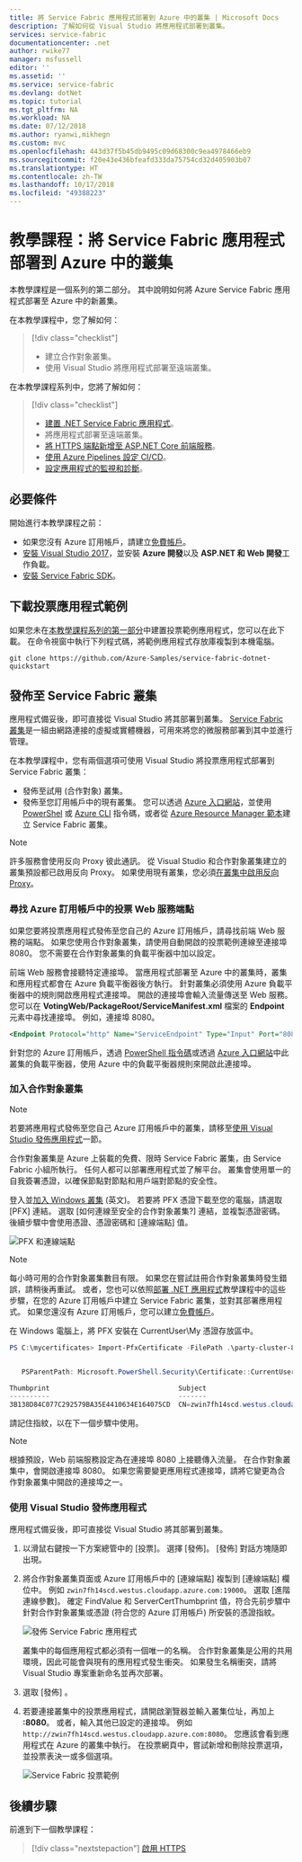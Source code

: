 ```yaml
---
title: 將 Service Fabric 應用程式部署到 Azure 中的叢集 | Microsoft Docs
description: 了解如何從 Visual Studio 將應用程式部署到叢集。
services: service-fabric
documentationcenter: .net
author: rwike77
manager: msfussell
editor: ''
ms.assetid: ''
ms.service: service-fabric
ms.devlang: dotNet
ms.topic: tutorial
ms.tgt_pltfrm: NA
ms.workload: NA
ms.date: 07/12/2018
ms.author: ryanwi,mikhegn
ms.custom: mvc
ms.openlocfilehash: 443d37f5b45db9495c09d68300c9ea4978466eb9
ms.sourcegitcommit: f20e43e436bfeafd333da75754cd32d405903b07
ms.translationtype: HT
ms.contentlocale: zh-TW
ms.lasthandoff: 10/17/2018
ms.locfileid: "49388223"
---
```

# <a name="tutorial-deploy-a-service-fabric-application-to-a-cluster-in-azure"></a>教學課程：將 Service Fabric 應用程式部署到 Azure 中的叢集

本教學課程是一個系列的第二部分。 其中說明如何將 Azure Service Fabric 應用程式部署至 Azure 中的新叢集。

在本教學課程中，您了解如何：
> [!div class="checklist"]
> * 建立合作對象叢集。
> * 使用 Visual Studio 將應用程式部署至遠端叢集。

在本教學課程系列中，您將了解如何：
> [!div class="checklist"]
> * [建置 .NET Service Fabric 應用程式](service-fabric-tutorial-create-dotnet-app.md)。
> * 將應用程式部署至遠端叢集。
> * [將 HTTPS 端點新增至 ASP.NET Core 前端服務](service-fabric-tutorial-dotnet-app-enable-https-endpoint.md)。
> * [使用 Azure Pipelines 設定 CI/CD](service-fabric-tutorial-deploy-app-with-cicd-vsts.md)。
> * [設定應用程式的監視和診斷](service-fabric-tutorial-monitoring-aspnet.md)。

## <a name="prerequisites"></a>必要條件

開始進行本教學課程之前：

* 如果您沒有 Azure 訂用帳戶，請建立[免費帳戶](https://azure.microsoft.com/free/?WT.mc_id=A261C142F)。
* [安裝 Visual Studio 2017](https://www.visualstudio.com/)，並安裝 **Azure 開發**以及 **ASP.NET 和 Web 開發**工作負載。
* [安裝 Service Fabric SDK](service-fabric-get-started.md)。

## <a name="download-the-voting-sample-application"></a>下載投票應用程式範例

如果您未在[本教學課程系列的第一部分](service-fabric-tutorial-create-dotnet-app.md)中建置投票範例應用程式，您可以在此下載。 在命令視窗中執行下列程式碼，將範例應用程式存放庫複製到本機電腦。

```git
git clone https://github.com/Azure-Samples/service-fabric-dotnet-quickstart 
```

## <a name="publish-to-a-service-fabric-cluster"></a>發佈至 Service Fabric 叢集

應用程式備妥後，即可直接從 Visual Studio 將其部署到叢集。 [Service Fabric 叢集](https://docs.microsoft.com/azure/service-fabric/service-fabric-deploy-anywhere)是一組由網路連接的虛擬或實體機器，可用來將您的微服務部署到其中並進行管理。

在本教學課程中，您有兩個選項可使用 Visual Studio 將投票應用程式部署到 Service Fabric 叢集：

* 發佈至試用 (合作對象) 叢集。 
* 發佈至您訂用帳戶中的現有叢集。 您可以透過 [Azure 入口網站](https://portal.azure.com)，並使用 [PowerShel](./scripts/service-fabric-powershell-create-secure-cluster-cert.md) 或 [Azure CLI](./scripts/cli-create-cluster.md) 指令碼，或者從 [Azure Resource Manager 範本](service-fabric-tutorial-create-vnet-and-windows-cluster.md)建立 Service Fabric 叢集。

> [!NOTE]
> 許多服務會使用反向 Proxy 彼此通訊。 從 Visual Studio 和合作對象叢集建立的叢集預設都已啟用反向 Proxy。 如果使用現有叢集，您必須[在叢集中啟用反向 Proxy](service-fabric-reverseproxy-setup.md)。


### <a name="find-the-voting-web-service-endpoint-for-your-azure-subscription"></a>尋找 Azure 訂用帳戶中的投票 Web 服務端點

如果您要將投票應用程式發佈至您自己的 Azure 訂用帳戶，請尋找前端 Web 服務的端點。 如果您使用合作對象叢集，請使用自動開啟的投票範例連線至連接埠 8080。 您不需要在合作對象叢集的負載平衡器中加以設定。

前端 Web 服務會接聽特定連接埠。 當應用程式部署至 Azure 中的叢集時，叢集和應用程式都會在 Azure 負載平衡器後方執行。 針對叢集必須使用 Azure 負載平衡器中的規則開啟應用程式連接埠。 開啟的連接埠會輸入流量傳送至 Web 服務。 您可以在 **VotingWeb/PackageRoot/ServiceManifest.xml** 檔案的 **Endpoint** 元素中尋找連接埠。 例如，連接埠 8080。

```xml
<Endpoint Protocol="http" Name="ServiceEndpoint" Type="Input" Port="8080" />
```

針對您的 Azure 訂用帳戶，透過 [PowerShell 指令碼](./scripts/service-fabric-powershell-open-port-in-load-balancer.md)或透過 [Azure 入口網站](https://portal.azure.com)中此叢集的負載平衡器，使用 Azure 中的負載平衡器規則來開啟此連接埠。

### <a name="join-a-party-cluster"></a>加入合作對象叢集

> [!NOTE]
>  若要將應用程式發佈至您自己 Azure 訂用帳戶中的叢集，請移至[使用 Visual Studio 發佈應用程式](#publish-the-application-by-using-visual-studio)一節。 

合作對象叢集是 Azure 上裝載的免費、限時 Service Fabric 叢集，由 Service Fabric 小組所執行。 任何人都可以部署應用程式並了解平台。 叢集會使用單一的自我簽署憑證，以確保節點對節點和用戶端對節點的安全性。

登入並[加入 Windows 叢集](http://aka.ms/tryservicefabric) \(英文\)。 若要將 PFX 憑證下載至您的電腦，請選取 [PFX] 連結。 選取 [如何連線至安全的合作對象叢集?] 連結，並複製憑證密碼。 後續步驟中會使用憑證、憑證密碼和 [連線端點] 值。

![PFX 和連線端點](./media/service-fabric-quickstart-dotnet/party-cluster-cert.png)

> [!Note]
> 每小時可用的合作對象叢集數目有限。 如果您在嘗試註冊合作對象叢集時發生錯誤，請稍後再重試。 或者，您也可以依照[部署 .NET 應用程式](https://docs.microsoft.com/azure/service-fabric/service-fabric-tutorial-deploy-app-to-party-cluster#deploy-the-sample-application)教學課程中的這些步驟，在您的 Azure 訂用帳戶中建立 Service Fabric 叢集，並對其部署應用程式。 如果您還沒有 Azure 訂用帳戶，您可以建立[免費帳戶](https://azure.microsoft.com/free/?WT.mc_id=A261C142F)。
>

在 Windows 電腦上，將 PFX 安裝在 CurrentUser\My 憑證存放區中。

```powershell
PS C:\mycertificates> Import-PfxCertificate -FilePath .\party-cluster-873689604-client-cert.pfx -CertStoreLocation Cert:\CurrentUser\My -Password (ConvertTo-SecureString 873689604 -AsPlainText -Force)


   PSParentPath: Microsoft.PowerShell.Security\Certificate::CurrentUser\My

Thumbprint                                Subject
----------                                -------
3B138D84C077C292579BA35E4410634E164075CD  CN=zwin7fh14scd.westus.cloudapp.azure.com
```

請記住指紋，以在下一個步驟中使用。

> [!Note]
> 根據預設，Web 前端服務設定為在連接埠 8080 上接聽傳入流量。 在合作對象叢集中，會開啟連接埠 8080。 如果您需要變更應用程式連接埠，請將它變更為合作對象叢集中開啟的連接埠之一。
>

### <a name="publish-the-application-by-using-visual-studio"></a>使用 Visual Studio 發佈應用程式

應用程式備妥後，即可直接從 Visual Studio 將其部署到叢集。

1. 以滑鼠右鍵按一下方案總管中的 [投票]。 選擇 [發佈]。 [發佈] 對話方塊隨即出現。

2. 將合作對象叢集頁面或 Azure 訂用帳戶中的 [連線端點] 複製到 [連線端點] 欄位中。 例如 `zwin7fh14scd.westus.cloudapp.azure.com:19000`。 選取 [進階連線參數]。  確定 FindValue 和 ServerCertThumbprint 值，符合先前步驟中針對合作對象叢集或憑證 (符合您的 Azure 訂用帳戶) 所安裝的憑證指紋。

    ![發佈 Service Fabric 應用程式](./media/service-fabric-quickstart-dotnet/publish-app.png)

    叢集中的每個應用程式都必須有一個唯一的名稱。 合作對象叢集是公用的共用環境，因此可能會與現有的應用程式發生衝突。 如果發生名稱衝突，請將 Visual Studio 專案重新命名並再次部署。

3. 選取 [發佈] 。

4. 若要連接叢集中的投票應用程式，請開啟瀏覽器並輸入叢集位址，再加上 **:8080**。 或者，輸入其他已設定的連接埠。 例如 `http://zwin7fh14scd.westus.cloudapp.azure.com:8080`。 您應該會看到應用程式在 Azure 的叢集中執行。 在投票網頁中，嘗試新增和刪除投票選項，並投票表決一或多個選項。

    ![Service Fabric 投票範例](./media/service-fabric-quickstart-dotnet/application-screenshot-new-azure.png)


## <a name="next-steps"></a>後續步驟

前進到下一個教學課程：
> [!div class="nextstepaction"]
> [啟用 HTTPS](service-fabric-tutorial-dotnet-app-enable-https-endpoint.md)
